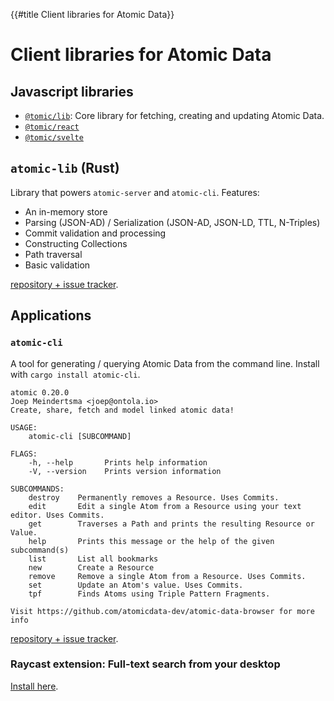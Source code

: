 {{#title Client libraries for Atomic Data}}
# Client libraries for Atomic Data

## Javascript libraries

- [`@tomic/lib`](js.md): Core library for fetching, creating and updating Atomic Data.
- [`@tomic/react`](usecases/react.md)
- [`@tomic/svelte`](svelte.md)

## `atomic-lib` (Rust)

Library that powers `atomic-server` and `atomic-cli`. Features:

- An in-memory store
- Parsing (JSON-AD) / Serialization (JSON-AD, JSON-LD, TTL, N-Triples)
- Commit validation and processing
- Constructing Collections
- Path traversal
- Basic validation

[repository + issue tracker](https://github.com/atomicdata-dev/atomic-server).

## Applications

### `atomic-cli`

A tool for generating / querying Atomic Data from the command line. Install with `cargo install atomic-cli`.

```
atomic 0.20.0
Joep Meindertsma <joep@ontola.io>
Create, share, fetch and model linked atomic data!

USAGE:
    atomic-cli [SUBCOMMAND]

FLAGS:
    -h, --help       Prints help information
    -V, --version    Prints version information

SUBCOMMANDS:
    destroy    Permanently removes a Resource. Uses Commits.
    edit       Edit a single Atom from a Resource using your text editor. Uses Commits.
    get        Traverses a Path and prints the resulting Resource or Value.
    help       Prints this message or the help of the given subcommand(s)
    list       List all bookmarks
    new        Create a Resource
    remove     Remove a single Atom from a Resource. Uses Commits.
    set        Update an Atom's value. Uses Commits.
    tpf        Finds Atoms using Triple Pattern Fragments.

Visit https://github.com/atomicdata-dev/atomic-data-browser for more info
```

[repository + issue tracker](https://github.com/atomicdata-dev/atomic-data-browser).


### Raycast extension: Full-text search from your desktop

[Install here](https://www.raycast.com/atomicdata-dev/atomic-data-browser).
